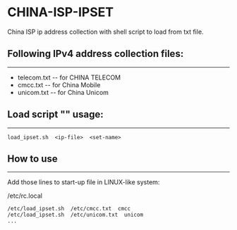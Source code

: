 # CHINA-ISP-IPSET
  
China ISP ip address collection with shell script to load from txt file.

## Following IPv4 address collection files: 

---

* telecom.txt -- for CHINA TELECOM 
* cmcc.txt    -- for China Mobile 
* unicom.txt  -- for China Unicom




## Load script "" usage:

---

```
load_ipset.sh  <ip-file>  <set-name>
```

## How to use

---

Add those lines to start-up file in LINUX-like system:

/etc/rc.local

```
/etc/load_ipset.sh  /etc/cmcc.txt  cmcc
/etc/load_ipset.sh  /etc/unicom.txt  unicom
...
```



